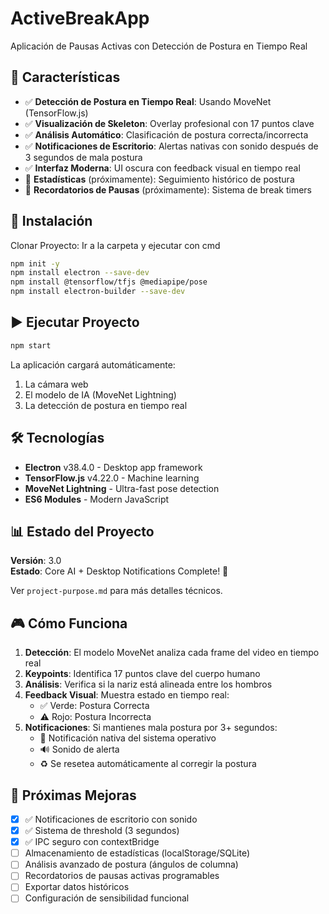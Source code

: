 # ActiveBreakApp

Aplicación de Pausas Activas con Detección de Postura en Tiempo Real

## 🎯 Características

- ✅ **Detección de Postura en Tiempo Real**: Usando MoveNet (TensorFlow.js)
- ✅ **Visualización de Skeleton**: Overlay profesional con 17 puntos clave
- ✅ **Análisis Automático**: Clasificación de postura correcta/incorrecta
- ✅ **Notificaciones de Escritorio**: Alertas nativas con sonido después de 3 segundos de mala postura
- ✅ **Interfaz Moderna**: UI oscura con feedback visual en tiempo real
- 🚧 **Estadísticas** (próximamente): Seguimiento histórico de postura
- 🚧 **Recordatorios de Pausas** (próximamente): Sistema de break timers

## 🚀 Instalación

Clonar Proyecto: Ir a la carpeta y ejecutar con cmd

```bash
npm init -y
npm install electron --save-dev
npm install @tensorflow/tfjs @mediapipe/pose
npm install electron-builder --save-dev
```

## ▶️ Ejecutar Proyecto

```bash
npm start
```

La aplicación cargará automáticamente:

1. La cámara web
2. El modelo de IA (MoveNet Lightning)
3. La detección de postura en tiempo real

## 🛠️ Tecnologías

- **Electron** v38.4.0 - Desktop app framework
- **TensorFlow.js** v4.22.0 - Machine learning
- **MoveNet Lightning** - Ultra-fast pose detection
- **ES6 Modules** - Modern JavaScript

## 📊 Estado del Proyecto

**Versión**: 3.0  
**Estado**: Core AI + Desktop Notifications Complete! 🚀

Ver `project-purpose.md` para más detalles técnicos.

## 🎮 Cómo Funciona

1. **Detección**: El modelo MoveNet analiza cada frame del video en tiempo real
2. **Keypoints**: Identifica 17 puntos clave del cuerpo humano
3. **Análisis**: Verifica si la nariz está alineada entre los hombros
4. **Feedback Visual**: Muestra estado en tiempo real:
   - ✅ Verde: Postura Correcta
   - ⚠️ Rojo: Postura Incorrecta
5. **Notificaciones**: Si mantienes mala postura por 3+ segundos:
   - 🔔 Notificación nativa del sistema operativo
   - 🔊 Sonido de alerta
   - ♻️ Se resetea automáticamente al corregir la postura

## 📝 Próximas Mejoras

- [x] ✅ Notificaciones de escritorio con sonido
- [x] ✅ Sistema de threshold (3 segundos)
- [x] ✅ IPC seguro con contextBridge
- [ ] Almacenamiento de estadísticas (localStorage/SQLite)
- [ ] Análisis avanzado de postura (ángulos de columna)
- [ ] Recordatorios de pausas activas programables
- [ ] Exportar datos históricos
- [ ] Configuración de sensibilidad funcional
